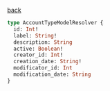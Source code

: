 [back](../../tableOfContent.md)


```graphql
type AccountTypeModelResolver {
  id: Int!
  label: String!
  description: String
  active: Boolean!
  creator_id: Int!
  creation_date: String!
  modificator_id: Int
  modification_date: String
}
```
